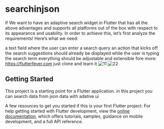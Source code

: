 # searchinjson

If We want to have an adaptive search widget in Flutter that has all the above advantages and supports all platforms out of the box with respect to its appearance and usability. In order to achieve this, let’s first analyze the requirements! Here’s what we need:

a text field where the user can enter a search query
an action that kicks off the search
suggestions should already be displayed while the user is typing the search term
everything should be adjustable and extensible
fore more: https://flutterfever.com
just clone and learn it
![11](https://github.com/coderbaba0/searchinjsondata-adativeui-/assets/128967105/5752e8fb-a2d6-4154-b4e8-ce0d6eb77c25)
![22](https://github.com/coderbaba0/searchinjsondata-adativeui-/assets/128967105/ee6013e2-9c84-4593-9131-c163e9c6f259)


## Getting Started

This project is a starting point for a Flutter application.
in this project you can search data from json data with adative ui

A few resources to get you started if this is your first Flutter project:
For help getting started with Flutter development, view the
[online documentation](https://docs.flutter.dev/), which offers tutorials,
samples, guidance on mobile development, and a full API reference.
